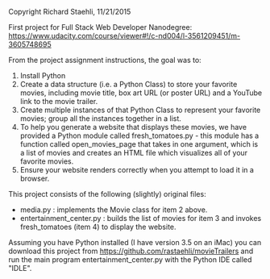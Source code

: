 Copyright Richard Staehli, 11/21/2015

First project for Full Stack Web Developer Nanodegree:
https://www.udacity.com/course/viewer#!/c-nd004/l-3561209451/m-3605748695

From the project assignment instructions, the goal was to:

1) Install Python
2) Create a data structure (i.e. a Python Class) to store your favorite movies, including movie title, box art URL (or poster URL) and a YouTube link to the movie trailer. 
3) Create multiple instances of that Python Class to represent your favorite movies; group all the instances together in a list.
4) To help you generate a website that displays these movies, we have provided a Python module called fresh_tomatoes.py - this module has a function called open_movies_page that takes in one argument, which is a list of movies and creates an HTML file which visualizes all of your favorite movies.
5) Ensure your website renders correctly when you attempt to load it in a browser.

This project consists of the following (slightly) original files:
- media.py : implements the Movie class for item 2 above.
- entertainment_center.py : 
      builds the list of movies for item 3 and
      invokes fresh_tomatoes (item 4) to display the website.

Assuming you have Python installed (I have version 3.5 on an iMac) you can download
this project from https://github.com/rastaehli/movieTrailers and run the main program 
entertainment_center.py with the Python IDE called "IDLE".

